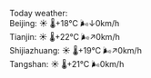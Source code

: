 Today weather:  
Beijing: ☀️ 🌡️+18°C 🌬️↓0km/h  
Tianjin: ☀️ 🌡️+22°C 🌬️↗0km/h  
Shijiazhuang: ☀️ 🌡️+19°C 🌬️↗0km/h  
Tangshan: ☀️ 🌡️+21°C 🌬️0km/h  
